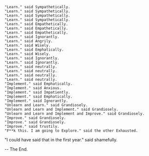     "Learn." said Sympathetically.
    "Learn." said Sympathetically.
    "Learn." said Sympathetically.
    "Learn." said Sympathetically.
    "Learn." said Empathetically.
    "Learn." said Empathetically.
    "Learn." said Empathetically.
    "Learn." said Ignorantly.
    "Learn." said Angrily.
    "Learn." said Wisely.
    "Learn." said Emphatically.
    "Learn." said Wisely.
    "Learn." said Ignorantly.
    "Learn." said Ignorantly.
    "Learn." said neutrally.
    "Learn." said neutrally.
    "Learn." said neutrally.
    "Learn." said neutrally.
    "Implement." said Emphatically.
    "Implement." said Anxious.
    "Implement." said Impatiently.
    "Implement." said Emphatically.
    "Implement." said Ignorantly.
    "Unlearn and Learn." said Grandiosely.
    "Unlearn and Learn and Implement." said Grandiosely.
    "Unlearn and Learn and Implement and Improve." said Grandiosely.
    "Improve." said Grandiosely.
    "Improve." said Grandiosely.
    "Improve." said trustily.
    "F**k this. I am going to Explore." said the other Exhausted.

"I could have said that in the first year." said shamefully.

-- The End.